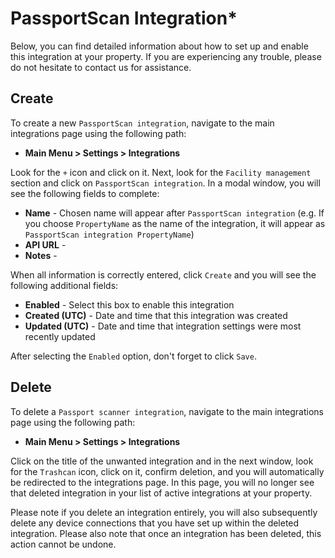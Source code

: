 # PassportScan Integration\*

Below, you can find detailed information about how to set up and enable this integration at your property. If you are experiencing any trouble, please do not hesitate to contact us for assistance.

## Create

To create a new `PassportScan integration`, navigate to the main integrations page using the following path:

* **Main Menu &gt; Settings &gt; Integrations**

Look for the `+` icon and click on it. Next, look for the `Facility management` section and click on `PassportScan integration`. In a modal window, you will see the following fields to complete:

* **Name** - Chosen name will appear after `PassportScan integration` \(e.g. If you choose `PropertyName` as the name of the integration, it will appear as `PassportScan integration PropertyName`\)
* **API URL** - 
* **Notes** - 

When all information is correctly entered, click `Create` and you will see the following additional fields:

* **Enabled** - Select this box to enable this integration
* **Created \(UTC\)** - Date and time that this integration was created
* **Updated \(UTC\)** - Date and time that integration settings were most recently updated

After selecting the `Enabled` option, don't forget to click `Save`.

## Delete

To delete a `Passport scanner integration`, navigate to the main integrations page using the following path:

* **Main Menu &gt; Settings &gt; Integrations**

Click on the title of the unwanted integration and in the next window, look for the `Trashcan` icon, click on it, confirm deletion, and you will automatically be redirected to the integrations page. In this page, you will no longer see that deleted integration in your list of active integrations at your property.

Please note if you delete an integration entirely, you will also subsequently delete any device connections that you have set up within the deleted integration. Please also note that once an integration has been deleted, this action cannot be undone.

